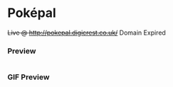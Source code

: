 # Poképal
<s>Live @ http://pokepal.digicrest.co.uk/</s> Domain Expired

<h3>Preview</h3>
<img src=""/>

<h3>GIF Preview</h3>
<img src=""/>